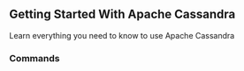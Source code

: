 ## Getting Started With Apache Cassandra

Learn everything you need to know to use Apache Cassandra

### Commands

